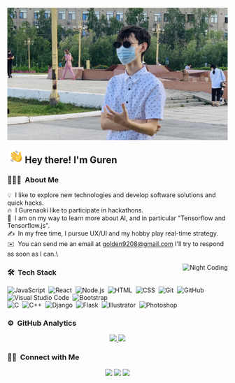 ![Gurenaoki](https://raw.githubusercontent.com/Teseyo/Teseyo/master/assets/Gurenaoki.jpg)

<img alt="Night Coding" src="./assets/Hand%20Wave.gif" width='40' align="left"/><h2>Hey there! I'm Guren</h2>

<!-- ## 👋 &nbsp;Hey there! I'm Gurenaoki -->

### 👨🏻‍💻 &nbsp;About Me

💡 &nbsp;I like to explore new technologies and develop software solutions and quick hacks.\
🔥 &nbsp;I Gurenaoki like to participate in hackathons.\
🌱 &nbsp;I am on my way to learn more about AI, and in particular "Tensorflow and Tensorflow.js".\
✍️ &nbsp;In my free time, I pursue UX/UI and my hobby play real-time strategy.\
✉️ &nbsp;You can send me an email at golden9208@gmail.com I'll try to respond as soon as I can.\
<!-- 📄 &nbsp;Please have a look at my [Résumé](https://github.com/Teseyo) for more details about me. I'm open to feedback and suggestions! -->

<img alt="Night Coding" src="https://habrastorage.org/getpro/habr/post_images/261/7e0/cd5/2617e0cd55c0d25bc020621f4480917c.gif" align="right"/>

### 🛠 &nbsp;Tech Stack

![JavaScript](https://img.shields.io/badge/-JavaScript-05122A?style=flat&logo=javascript)&nbsp;
![React](https://img.shields.io/badge/-React-05122A?style=flat&logo=react)&nbsp;
![Node.js](https://img.shields.io/badge/-Node.js-05122A?style=flat&logo=node.js)&nbsp;
![HTML](https://img.shields.io/badge/-HTML-05122A?style=flat&logo=HTML5)&nbsp;
![CSS](https://img.shields.io/badge/-CSS-05122A?style=flat&logo=CSS3&logoColor=1572B6)&nbsp;
![Git](https://img.shields.io/badge/-Git-05122A?style=flat&logo=git)&nbsp;
![GitHub](https://img.shields.io/badge/-GitHub-05122A?style=flat&logo=github)&nbsp;
![Visual Studio Code](https://img.shields.io/badge/-Visual%20Studio%20Code-05122A?style=flat&logo=visual-studio-code&logoColor=007ACC)&nbsp;
![Bootstrap](https://img.shields.io/badge/-Bootstrap-05122A?style=flat&logo=bootstrap&logoColor=563D7C)\
![C](https://img.shields.io/badge/-C-05122A?style=flat&logo=C&logoColor=A8B9CC)&nbsp;
![C++](https://img.shields.io/badge/-C++-05122A?style=flat&logo=C%2B%2B&logoColor=00599C)&nbsp;
![Django](https://img.shields.io/badge/-Django-05122A?style=flat&logo=django&logoColor=092E20)&nbsp;
![Flask](https://img.shields.io/badge/-Flask-05122A?style=flat&logo=flask)&nbsp;
![Illustrator](https://img.shields.io/badge/-Illustrator-05122A?style=flat&logo=adobe-illustrator)&nbsp;
![Photoshop](https://img.shields.io/badge/-Photoshop-05122A?style=flat&logo=adobe-photoshop)&nbsp;

### ⚙️ &nbsp;GitHub Analytics

<p align="center">
<a href="https://github.com/Teseyo">
  <img height="180em" src="https://github-readme-stats-eight-theta.vercel.app/api?username=Teseyo&show_icons=true&theme=algolia&include_all_commits=true&count_private=true"/>
  <img height="180em" src="https://github-readme-stats-eight-theta.vercel.app/api/top-langs/?username=Teseyo&layout=compact&langs_count=8&theme=algolia"/>
</a>
</p>

### 🤝🏻 &nbsp;Connect with Me

<p align="center">
<a href="https://instagram.com/gurenaoki"><img src="https://img.shields.io/badge/-@gurenaoki-E4405F?style=flat&logo=Instagram&logoColor=white"/></a>
<a href="https://www.facebook.com/guren9208/"><img src="https://img.shields.io/badge/-@guren9208-1877F2?style=flat&logo=Facebook&logoColor=white"/></a>
<a href="https://www.pinterest.ru/golden9208/"><img src="https://img.shields.io/badge/-@golden9208-BD081C?style=flat&logo=Pinterest&logoColor=white"/></a>
</p>
